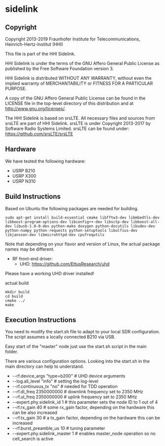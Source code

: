 sidelink
========

Copyright
--------

 Copyright 2013-2019
 Fraunhofer Institute for Telecommunications, Heinrich-Hertz-Institut (HHI)

 This file is part of the HHI Sidelink.
 
 HHI Sidelink is under the terms of the GNU Affero General Public License
 as published by the Free Software Foundation version 3.

 HHI Sidelink is distributed WITHOUT ANY WARRANTY, 
 without even the implied warranty of
 MERCHANTABILITY or FITNESS FOR A PARTICULAR PURPOSE.
 
 A copy of the GNU Affero General Public License can be found in
 the LICENSE file in the top-level directory of this distribution
 and at http://www.gnu.org/licenses/.

 The HHI Sidelink is based on srsLTE. 
 All necessary files and sources from srsLTE are part of HHI Sidelink.
 srsLTE is under Copyright 2013-2017 by Software Radio Systems Limited.
 srsLTE can be found under: 
 https://github.com/srsLTE/srsLTE

Hardware
--------

We have tested the following hardware: 
 * USRP B210
 * USRP X300
 * USRP N310

Build Instructions
------------------
Based on Ubuntu the following packages are needed for building.

```
sudo apt-get install build-essential cmake libfftw3-dev libmbedtls-dev libboost-program-options-dev libconfig++-dev libsctp-dev libboost-all-dev libusb-1.0-0-dev python-mako doxygen python-docutils libudev-dev python-numpy python-requests python-setuptools libulfius-dev libjansson-dev libmicrohttpd-dev cpufrequtils

```

Note that depending on your flavor and version of Linux, the actual package names may be different.

* RF front-end driver:
  * UHD:                 https://github.com/EttusResearch/uhd

Please have a working UHD driver installed!


actual build

```
mkdir build
cd build
cmake ../
make
```

Execution Instructions
----------------------

You need to modify the start.sh file to adapt to your local SDR configuration.
The script assumes a locally connected B210 via USB.

Easy start of the "master" node just use the start.sh script in the main folder.

There are various configuration options. Looking into the start.sh in the main directory can help to understand.

* --rf.device_args "type=b200" # UHD device arguments
* --log.all_level "info" # setting the log-level
* --rf.continuous_tx "no"  # needed for TDD operation
* --rf.dl_freq 2350000000 # downlink frequency set to 2350 MHz
* --rf.ul_freq 2350000000 # uplink frequency set to 2350 MHz
* --expert.phy.sidelink_id 1 # this parameter sets the node ID to 1 out of 4
* --rf.rx_gain 40 # some rx_gain factor, depending on the hardware this can be also increased
* --rf.tx_gain 30 # a tx_gain factor, depending on the hardware this can be increased
* --rf.burst_preamble_us 10 # tuning parameter
* --expert.phy.sidelink_master 1 # enables master_node operation so no cell_search is active

